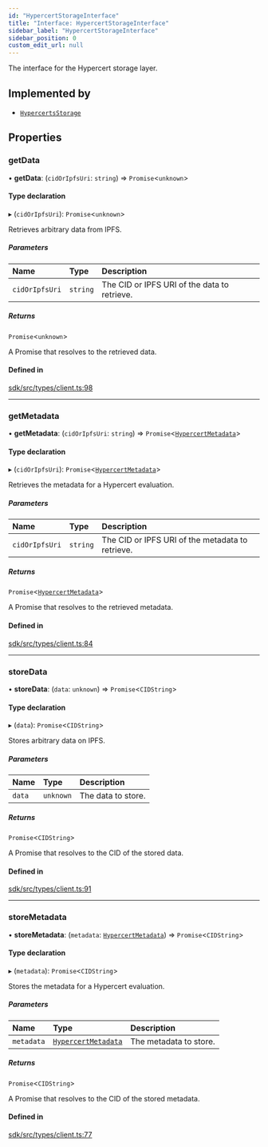```yaml
---
id: "HypercertStorageInterface"
title: "Interface: HypercertStorageInterface"
sidebar_label: "HypercertStorageInterface"
sidebar_position: 0
custom_edit_url: null
---
```


The interface for the Hypercert storage layer.

## Implemented by

- [`HypercertsStorage`](../classes/HypercertsStorage.md)

## Properties

### getData

• **getData**: (`cidOrIpfsUri`: `string`) => `Promise`<`unknown`\>

#### Type declaration

▸ (`cidOrIpfsUri`): `Promise`<`unknown`\>

Retrieves arbitrary data from IPFS.

##### Parameters

| Name | Type | Description |
| :------ | :------ | :------ |
| `cidOrIpfsUri` | `string` | The CID or IPFS URI of the data to retrieve. |

##### Returns

`Promise`<`unknown`\>

A Promise that resolves to the retrieved data.

#### Defined in

[sdk/src/types/client.ts:98](https://github.com/hypercerts-org/hypercerts/blob/9478e99/sdk/src/types/client.ts#L98)

___

### getMetadata

• **getMetadata**: (`cidOrIpfsUri`: `string`) => `Promise`<[`HypercertMetadata`](HypercertMetadata.md)\>

#### Type declaration

▸ (`cidOrIpfsUri`): `Promise`<[`HypercertMetadata`](HypercertMetadata.md)\>

Retrieves the metadata for a Hypercert evaluation.

##### Parameters

| Name | Type | Description |
| :------ | :------ | :------ |
| `cidOrIpfsUri` | `string` | The CID or IPFS URI of the metadata to retrieve. |

##### Returns

`Promise`<[`HypercertMetadata`](HypercertMetadata.md)\>

A Promise that resolves to the retrieved metadata.

#### Defined in

[sdk/src/types/client.ts:84](https://github.com/hypercerts-org/hypercerts/blob/9478e99/sdk/src/types/client.ts#L84)

___

### storeData

• **storeData**: (`data`: `unknown`) => `Promise`<`CIDString`\>

#### Type declaration

▸ (`data`): `Promise`<`CIDString`\>

Stores arbitrary data on IPFS.

##### Parameters

| Name | Type | Description |
| :------ | :------ | :------ |
| `data` | `unknown` | The data to store. |

##### Returns

`Promise`<`CIDString`\>

A Promise that resolves to the CID of the stored data.

#### Defined in

[sdk/src/types/client.ts:91](https://github.com/hypercerts-org/hypercerts/blob/9478e99/sdk/src/types/client.ts#L91)

___

### storeMetadata

• **storeMetadata**: (`metadata`: [`HypercertMetadata`](HypercertMetadata.md)) => `Promise`<`CIDString`\>

#### Type declaration

▸ (`metadata`): `Promise`<`CIDString`\>

Stores the metadata for a Hypercert evaluation.

##### Parameters

| Name | Type | Description |
| :------ | :------ | :------ |
| `metadata` | [`HypercertMetadata`](HypercertMetadata.md) | The metadata to store. |

##### Returns

`Promise`<`CIDString`\>

A Promise that resolves to the CID of the stored metadata.

#### Defined in

[sdk/src/types/client.ts:77](https://github.com/hypercerts-org/hypercerts/blob/9478e99/sdk/src/types/client.ts#L77)
